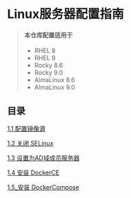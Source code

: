 Linux服务器配置指南
=
> #### 本仓库配置适用于
> - RHEL 8
> - RHEL 9
> - Rocky 8.6
> - Rocky 9.0
> - AlmaLinux 8.6
> - AlmaLinux 9.0 

目录
-
[1.1 配置镜像源](01_配置镜像源.md)

[1.2 关闭 SELinux](02_关闭SELinux.md)

[1.3 设置为AD域成员服务器](03_设置为AD域成员服务器.md)

[1.4 安装 DockerCE](04_安装DockerCE.md)

[1.5_安装 DockerCompose](05_安装DockerCompose.md)
